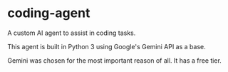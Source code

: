 # coding-agent
A custom AI agent to assist in coding tasks.

This agent is built in Python 3 using Google's Gemini API as a base.

Gemini was chosen for the most important reason of all. It has a free tier.
